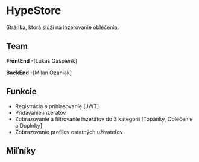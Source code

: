 # HypeStore
Stránka, ktorá slúži na inzerovanie oblečenia.

## Team

**FrontEnd**
-[Lukáš Gašpierik]

**BackEnd**
-[Milan Ozaniak]

## Funkcie
- Registrácia a prihlasovanie [JWT]
- Pridávanie inzerátov
- Zobrazovanie a filtrovanie inzerátov do 3 kategórii [Topánky, Oblečenie a Doplnky]
- Zobrazovanie profilov ostatných uživateľov

## Miľníky
